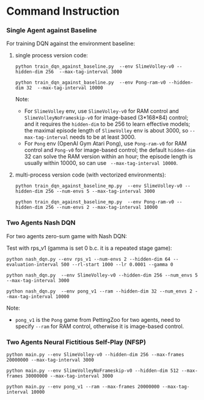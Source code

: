 # Command Instruction

### Single Agent against Baseline

For training DQN against the environment baseline:

1. single process version code:

   `python train_dqn_against_baseline.py  --env SlimeVolley-v0 --hidden-dim 256  --max-tag-interval 3000`

   ```python train_dqn_against_baseline.py  --env Pong-ram-v0 --hidden-dim 32  --max-tag-interval 10000```

   Note: 

   * For `SlimeVolley` env, use `SlimeVolley-v0` for RAM control and `SlimeVolleyNoFrameskip-v0` for image-based (3\*168\*84) control; and it requires the `hidden-dim` to be 256 to learn effective models; the maximal episode length of `SlimeVolley` env is about 3000, so `--max-tag-interval` needs to be at least 3000. 
   * For `Pong` env (OpenAI Gym Atari Pong), use `Pong-ram-v0` for RAM control and `Pong-v0` for image-based control; the default `hidden-dim` 32 can solve the RAM version within an hour; the episode length is usually within 10000, so can use ` --max-tag-interval 10000`.

2. multi-process version code (with vectorized environments):

   `python train_dqn_against_baseline_mp.py  --env SlimeVolley-v0 --hidden-dim 256 --num-envs 5 --max-tag-interval 3000` 

   `python train_dqn_against_baseline_mp.py  --env Pong-ram-v0 --hidden-dim 256 --num-envs 2 --max-tag-interval 10000` 

### Two Agents Nash DQN

For two agents zero-sum game with Nash DQN:

Test with rps_v1 (gamma is set 0 b.c. it is a repeated stage game):

   `python nash_dqn.py --env rps_v1 --num-envs 2 --hidden-dim 64 --evaluation-interval 500 --rl-start 1000 --lr 0.0001 --gamma 0`

   `python nash_dqn.py  --env SlimeVolley-v0 --hidden-dim 256 --num_envs 5 --max-tag-interval 3000`

   `python nash_dqn.py  --env pong_v1 --ram --hidden-dim 32 --num_envs 2 --max-tag-interval 10000` 

Note: 

* `pong_v1` is the `Pong` game from PettingZoo for two agents, need to specify `--ram` for RAM control, otherwise it is image-based control.

### Two Agents Neural Fictitious Self-Play (NFSP)

   `python main.py --env SlimeVolley-v0 --hidden-dim 256 --max-frames 20000000 --max-tag-interval 3000`

   `python main.py --env SlimeVolleyNoFrameskip-v0 --hidden-dim 512 --max-frames 30000000 --max-tag-interval 3000`

   `python main.py --env pong_v1 --ram --max-frames 20000000 --max-tag-interval 10000`

